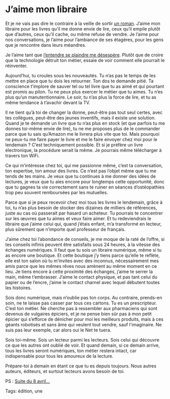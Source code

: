 # J’aime mon libraire

Et je ne vais pas dire le contraire à la veille de sortir [un roman](/la-quatrieme-theorie/). J’aime mon libraire pour les livres qu’il me donne envie de lire, ceux qu’il empile plutôt que d’autres, ceux qu’il cache, ou même refuse de vendre. Je l’aime pour nos conversations, je l’aime pour l’ambiance de ses étagères, pour les gens que je rencontre dans leurs méandres.

Je l’aime tant que [l’entendre se plaindre me désespère](http://www.actualitte.com/librairies/librairie-quelques-solutions-contre-pauperisation-du-secteur-41026.htm). Plutôt que de croire que la technologie détruit ton métier, essaie de voir comment elle pourrait le réinventer.

Aujourd’hui, tu croules sous les nouveautés. Tu n’as pas le temps de les mettre en place que tu dois les retourner. Ton dos te demande pitié. Ta conscience t’implore de sauver tel ou tel livre que tu as aimé et qui pourtant est promis au pilon. Tu ne peux plus exercer le métier que tu aimes. Tu n’es plus qu’un manutentionnaire. Le soir, tu n’as plus la force de lire, et tu as même tendance à t’avachir devant la TV.

Il ne tient qu’à toi de changer la donne, peut-être pas tout seul certes, avec tes collègues, peut-être des jeunes inventifs, mais il existe une solution. Quand je te demande un livre que tu n’as plus en stock (et que parfois tu me donnes toi-même envie de lire), tu ne me proposes plus de le commander parce que tu sais qu’Amazon me le livrera plus vite que toi. Mais pourquoi ne peux-tu me faire payer le livre et me le faire envoyer chez moi pour le lendemain ? C’est techniquement possible. Et si je préfère un livre électronique, la procédure serait la même. Je pourrais même télécharger à travers ton WiFi.

Ce qui m’intéresse chez toi, qui me passionne même, c’est ta conversation, ton expertise, ton amour des livres. Ce n’est pas l’objet même que tu me tends de tes mains. Je veux que tu continues à me donner des idées de lectures, je veux que tu aies encore pour longtemps cette opportunité, donc que tu gagnes ta vie correctement sans te ruiner en séances d’ostéopathies trop peu souvent remboursées par les mutuelles.

Parce que si je peux recevoir chez moi tous les livres le lendemain, grâce à toi, tu n’as plus besoin de stocker des dizaines de milliers de références, juste au cas où passerait par hasard un acheteur. Tu pourrais te concentrer sur les œuvres que tu aimes et veux faire aimer. Et tu redeviendrais le libraire que j’aime celui qui, quand j’étais enfant, m’a transformé en lecteur, plus sûrement que n’importe quel professeur de français.

J’aime chez toi l’abondance de conseils, je me moque de la raté de l’offre, si tes conseils infinis peuvent être satisfaits sous 24 heures, à la vitesse des échanges numériques. Il faut que tu sois un libraire numérique, même si tu as encore une boutique. Et cette boutique j’y tiens parce qu’elle te reflète, elle est ton salon où tu m’invites avec des inconnus, nécessairement mes amis parce que les mêmes rêves nous amènent au même moment en ce lieu. Je tiens encore à cette proximité des échanges, j’aime te serrer la main, même t’embrasser. J’aime le contact physique, et pas tant celui du papier ou de l’encre, j’aime le contact charnel avec lequel débutent toutes les histoires.

Sois donc numérique, mais n’oublie pas ton corps. Au contraire, prends-en soin, ne te laisse pas casser par tous ces cartons. Tu es un prescripteur. C’est ton métier. Ne cherche pas à ressembler aux pharmaciens qui sont devenus de vulgaires épiciers, et je ne pense bien sûr pas à mon petit épicier qui s’efforce de dénicher pour moi les meilleurs produits, mais à ces géants robotisés et sans âme qui veulent tout vendre, sauf l'imaginaire. Ne suis pas leur exemple, car alors oui le Net te tuera.

Sois toi-même. Sois un lecteur parmi les lecteurs. Sois celui qui découvre ce que les autres ont oublié de voir. Et quand demain, si ce demain arrive, tous les livres seront numériques, ton métier restera intact, car indispensable pour tous les amoureux de la lecture.

Prépare-toi à demain en étant ce que tu es depuis toujours. Nous autres auteurs, éditeurs, et surtout lecteurs avons besoin de toi.

PS : [Suite du 8 avril...](/2013/04/08/jaime-toujours-les-libraires/)

Tags: édition, une